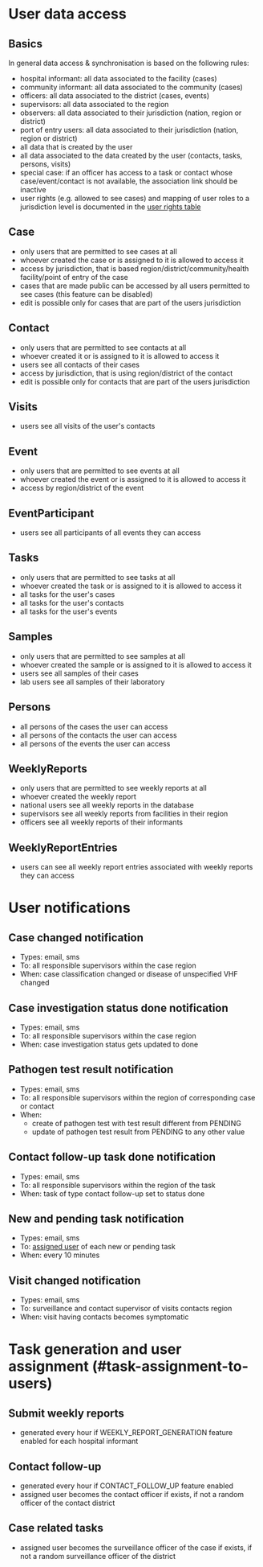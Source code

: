 # User data access

## Basics
In general data access & synchronisation is based on the following rules:

* hospital informant: all data associated to the facility (cases)
* community informant: all data associated to the community (cases)
* officers: all data associated to the district (cases, events)
* supervisors: all data associated to the region
* observers: all data associated to their jurisdiction (nation, region or district)
* port of entry users: all data associated to their jurisdiction (nation, region or district)
* all data that is created by the user
* all data associated to the data created by the user (contacts, tasks, persons, visits)
* special case: if an officer has access to a task or contact whose case/event/contact is not available, the association link should be inactive
* user rights (e.g. allowed to see cases) and mapping of user roles to a jurisdiction level is documented in the [user rights table](https://github.com/hzi-braunschweig/SORMAS-Project/tree/development/sormas-api/src/main/resources/doc/SORMAS_User_Rights.xlsx)

## Case
* only users that are permitted to see cases at all
* whoever created the case or is assigned to it is allowed to access it
* access by jurisdiction, that is based region/district/community/health facility/point of entry of the case
* cases that are made public can be accessed by all users permitted to see cases (this feature can be disabled)
* edit is possible only for cases that are part of the users jurisdiction

## Contact
* only users that are permitted to see contacts at all
* whoever created it or is assigned to it is allowed to access it
* users see all contacts of their cases
* access by jurisdiction, that is using region/district of the contact
* edit is possible only for contacts that are part of the users jurisdiction

## Visits
* users see all visits of the user's contacts

## Event
* only users that are permitted to see events at all
* whoever created the event or is assigned to it is allowed to access it
* access by region/district of the event

## EventParticipant
* users see all participants of all events they can access

## Tasks
* only users that are permitted to see tasks at all
* whoever created the task or is assigned to it is allowed to access it
* all tasks for the user's cases
* all tasks for the user's contacts
* all tasks for the user's events

## Samples
* only users that are permitted to see samples at all
* whoever created the sample or is assigned to it is allowed to access it
* users see all samples of their cases
* lab users see all samples of their laboratory

## Persons
* all persons of the cases the user can access
* all persons of the contacts the user can access
* all persons of the events the user can access

## WeeklyReports
* only users that are permitted to see weekly reports at all
* whoever created the weekly report
* national users see all weekly reports in the database
* supervisors see all weekly reports from facilities in their region
* officers see all weekly reports of their informants

## WeeklyReportEntries
* users can see all weekly report entries associated with weekly reports they can access


# User notifications

## Case changed notification
* Types: email, sms
* To: all responsible supervisors within the case region
* When: case classification changed or disease of unspecified VHF changed

## Case investigation status done notification
* Types: email, sms
* To: all responsible supervisors within the case region
* When: case investigation status gets updated to done

## Pathogen test result notification
* Types: email, sms
* To: all responsible supervisors within the region of corresponding case or contact
* When: 
    * create of pathogen test with test result different from PENDING
    * update of pathogen test result from PENDING to any other value
    
## Contact follow-up task done notification
* Types: email, sms
* To: all responsible supervisors within the region of the task
* When: task of type contact follow-up set to status done

## New and pending task notification
* Types: email, sms
* To: [assigned user](#task-assignment-to-users) of each new or pending task
* When: every 10 minutes 

## Visit changed notification
* Types: email, sms
* To: surveillance and contact supervisor of visits contacts region
* When: visit having contacts becomes symptomatic

# Task generation and user assignment (#task-assignment-to-users)

## Submit weekly reports
* generated every hour if WEEKLY_REPORT_GENERATION feature enabled for each hospital informant

## Contact follow-up
* generated every hour if CONTACT_FOLLOW_UP feature enabled 
* assigned user becomes the contact officer if exists, if not a random officer of the contact district

## Case related tasks
* assigned user becomes the surveillance officer of the case if exists, if not a random surveillance officer of the district



